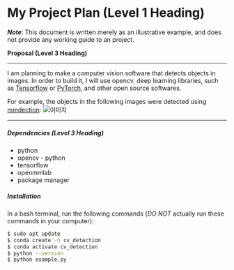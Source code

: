 # My Project Plan (Level 1 Heading)
__*Note*__: This document is written merely as an illustrative example, and does not provide any working guide to an project.

__Proposal   (Level 3 Heading)__   

---
I am planning to make a computer vision software that detects objects in images.
In order to build it, I will use opencv, deep learning libraries, such as [Tensorflow](https://www.tensorflow.org/?hl=ko)
or [PyTorch](https://pytorch.org/), and other open source softwares. 

For example, the objects in the following images were detected using [mmdection](https://github.com/open-mmlab/mmdetection):
![이미지](https://user-images.githubusercontent.com/12907710/137271636-56ba1cd2-b110-4812-8221-b4c120320aa9.png)

---

##### Dependencies (Level 3 Heading)
* python
* opencv - python
* tensorflow
* openmmlab
* package manager
 

##### Installation
 In a bash terminal, run the following commands (*DO NOT* actually run these commands in
your computer):


```sh
$ sudo apt update
$ conda create -n cv_detection
$ conda activate cv_detection
$ python --version
$ python example.py
```
